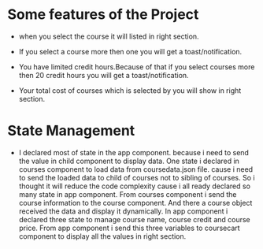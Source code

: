 # Some features of the Project

- when you select the course it will listed in right section.

- If you select a course more then one you will get a toast/notification.

- You have limited credit hours.Because of that if you select courses more then 20 credit hours you will get a toast/notification.
- Your total cost of courses which is selected by you will show in right section.

# State Management

- I declared most of state in the app component. because i need to send the value in child component to display data. One state i declared in courses component to load data from coursedata.json file. cause i need to send the loaded data to child of courses not to sibling of courses. So i thought it will reduce the code complexity cause i all ready declared so many state in app component. From courses component i send the course information to the course component. And there a course object received the data and display it dynamically. In app component i declared three state to manage course name, course credit and course price. From app component i send this three variables to coursecart component to display all the values in right section.
